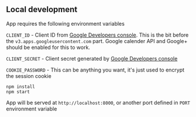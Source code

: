 ## Local development

App requires the following environment variables

`CLIENT_ID` - Client ID from [Google Developers console](https://console.developers.google.com/apis). This is the bit before the `v3.apps.googleusercontent.com` part. Google calender API and Google+ should be enabled for this to work.

`CLIENT_SECRET` - Client secret generated by [Google Developers console](https://console.developers.google.com/apis)

`COOKIE_PASSWORD` - This can be anything you want, it's just used to encrypt the session cookie

```
npm install
npm start
```

App will be served at `http://localhost:8000`, or another port defined in  `PORT` environment variable
